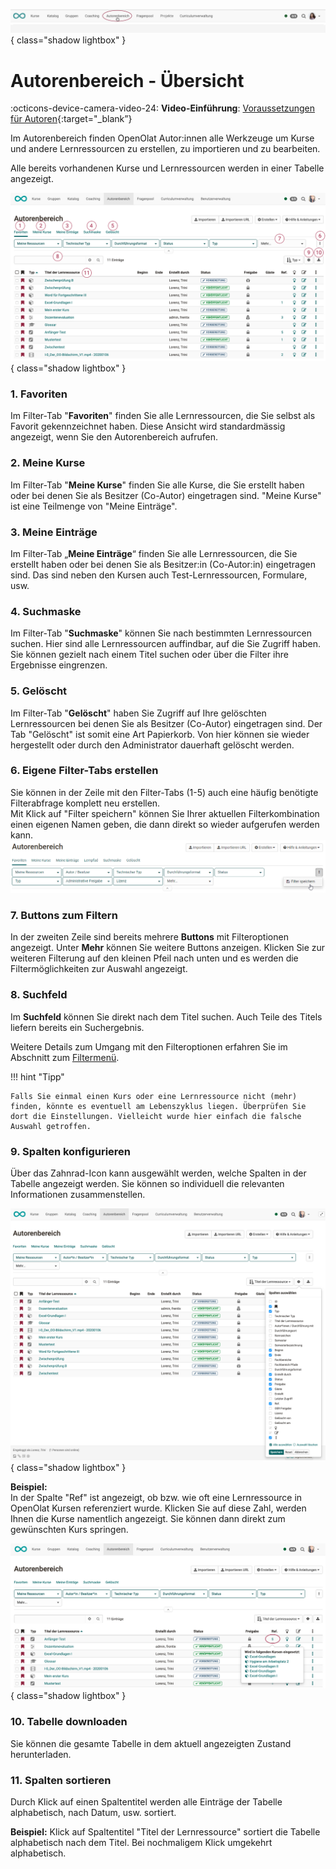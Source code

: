 ![bereiche_autorenbereich_v1_de.png](assets/bereiche_autorenbereich_v1_de.png){ class="shadow lightbox" }

# Autorenbereich - Übersicht

:octicons-device-camera-video-24: **Video-Einführung**: [Voraussetzungen für Autoren](<https://www.youtube.com/embed/L0jc_LBKXLE>){:target="_blank”}

Im Autorenbereich finden OpenOlat Autor:innen alle Werkzeuge um Kurse und andere
Lernressourcen zu erstellen, zu importieren und zu bearbeiten.

Alle bereits vorhandenen Kurse und Lernressourcen werden in einer Tabelle angezeigt.

![autorenbereich_uebersicht1_v1_de.png](assets/autorenbereich_uebersicht1_v1_de.png){ class="shadow lightbox" }


### 1. Favoriten
Im Filter-Tab "**Favoriten**" finden Sie alle Lernressourcen, die Sie selbst
als Favorit gekennzeichnet haben. Diese Ansicht wird standardmässig angezeigt, wenn Sie den Autorenbereich aufrufen.

### 2. Meine Kurse
Im Filter-Tab "**Meine Kurse**" finden Sie alle Kurse, die Sie erstellt
haben oder bei denen Sie als Besitzer (Co-Autor) eingetragen sind. "Meine Kurse" ist eine Teilmenge von "Meine Einträge". 

### 3. Meine Einträge 
Im Filter-Tab „**Meine Einträge**“ finden Sie alle Lernressourcen, die Sie erstellt haben oder bei denen Sie als Besitzer:in (Co-Autor:in) eingetragen sind. Das sind neben den Kursen auch Test-Lernressourcen, Formulare, usw. 

### 4. Suchmaske 
Im Filter-Tab "**Suchmaske**" können Sie nach bestimmten Lernressourcen
suchen. Hier sind alle Lernressourcen auffindbar, auf die Sie Zugriff haben.
Sie können gezielt nach einem Titel suchen oder über die Filter ihre
Ergebnisse eingrenzen.

### 5. Gelöscht
Im Filter-Tab "**Gelöscht**" haben Sie Zugriff auf Ihre gelöschten
Lernressourcen bei denen Sie als Besitzer (Co-Autor) eingetragen sind. Der Tab "Gelöscht" ist somit eine Art Papierkorb. Von hier können sie wieder hergestellt oder durch den Administrator dauerhaft gelöscht werden.

### 6. Eigene Filter-Tabs erstellen 
Sie können in der Zeile mit den Filter-Tabs (1-5) auch eine häufig benötigte Filterabfrage komplett neu erstellen.<br>Mit Klick auf "Filter speichern" können Sie Ihrer aktuellen Filterkombination einen eigenen Namen geben, die dann direkt so wieder aufgerufen werden kann. ![Filter](assets/Autorenbereich_Filter_172.png)

### 7. Buttons zum Filtern
In der zweiten Zeile sind bereits mehrere **Buttons** mit Filteroptionen angezeigt. Unter **Mehr** können Sie weitere Buttons anzeigen. Klicken Sie zur weiteren Filterung auf den kleinen Pfeil nach unten und es werden die Filtermöglichkeiten zur Auswahl angezeigt. 

### 8. Suchfeld 
Im **Suchfeld** können Sie direkt nach dem Titel suchen. Auch Teile des Titels liefern bereits ein Suchergebnis.

Weitere Details zum Umgang mit den Filteroptionen erfahren Sie im Abschnitt zum 
[Filtermenü](../basic_concepts/Table_Concept.de.md).

!!! hint "Tipp"

    Falls Sie einmal einen Kurs oder eine Lernressource nicht (mehr) finden, könnte es eventuell am Lebenszyklus liegen. Überprüfen Sie dort die Einstellungen. Vielleicht wurde hier einfach die falsche Auswahl getroffen.


### 9. Spalten konfigurieren

Über das Zahnrad-Icon kann ausgewählt werden, welche Spalten in der Tabelle angezeigt werden.
Sie können so individuell die relevanten Informationen zusammenstellen.

![autorenbereich_spalten_auswaehlen_v1_de.png](assets/autorenbereich_spalten_auswaehlen_v1_de.png){ class="shadow lightbox" }

**Beispiel:**<br>
In der Spalte "Ref" ist angezeigt, ob bzw. wie oft eine Lernressource in OpenOlat Kursen
referenziert wurde. Klicken Sie auf diese Zahl, werden Ihnen die Kurse namentlich angezeigt. Sie können dann direkt zum gewünschten Kurs springen.

![autorenbereich_spalten_auswaehlen2_v1_de.png](assets/autorenbereich_spalten_auswaehlen2_v1_de.png){ class="shadow lightbox" }

### 10. Tabelle downloaden
Sie können die gesamte Tabelle in dem aktuell angezeigten Zustand herunterladen.

### 11. Spalten sortieren
Durch Klick auf einen Spaltentitel werden alle Einträge der Tabelle alphabetisch, nach Datum, usw. sortiert.

**Beispiel:** Klick auf Spaltentitel "Titel der Lernressource" sortiert die Tabelle alphabetisch nach dem Titel. Bei nochmaligem Klick umgekehrt alphabetisch.

